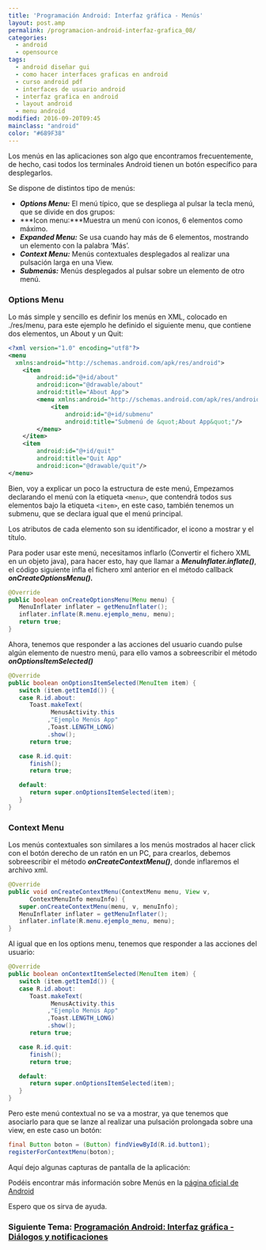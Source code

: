 ```yaml
---
title: 'Programación Android: Interfaz gráfica - Menús'
layout: post.amp
permalink: /programacion-android-interfaz-grafica_08/
categories:
  - android
  - opensource
tags:
  - android diseñar gui
  - como hacer interfaces graficas en android
  - curso android pdf
  - interfaces de usuario android
  - interfaz grafica en android
  - layout android
  - menu android
modified: 2016-09-20T09:45
mainclass: "android"
color: "#689F38"
---
```


Los menús en las aplicaciones son algo que encontramos frecuentemente, de hecho, casi todos los terminales Android tienen un botón específico para desplegarlos.

Se dispone de distintos tipo de menús:

* ***Options Menu:*** El menú típico, que se despliega al pulsar la tecla menú, que se divide en dos grupos:
* ***Icon menu:***Muestra un menú con iconos, 6 elementos como máximo.
* ***Expanded Menu:*** Se usa cuando hay más de 6 elementos, mostrando un elemento con la palabra &#8216;Más&#8217;.
* ***Context Menu:*** Menús contextuales desplegados al realizar una pulsación larga en una View.
* ***Submenús:*** Menús desplegados al pulsar sobre un elemento de otro menú.



### Options Menu

<!--ad-->

Lo más simple y sencillo es definir los menús en XML, colocado en ./res/menu, para este ejemplo he definido el siguiente menu, que contiene dos elementos, un About y un Quit:

```xml
<?xml version="1.0" encoding="utf­8"?>
<menu
  xmlns:android="http://schemas.android.com/apk/res/android">
    <item
        android:id="@+id/about"
        android:icon="@drawable/about"
        android:title="About App">
        <menu xmlns:android="http://schemas.android.com/apk/res/android">
            <item
                android:id="@+id/submenu"
                android:title="Submenú de &quot;About App&quot;"/>
        </menu>
    </item>
    <item
        android:id="@+id/quit"
        android:title="Quit App"
        android:icon="@drawable/quit"/>
</menu>

```

Bien, voy a explicar un poco la estructura de este menú, Empezamos declarando el menú con la etiqueta `<menu>`, que contendrá todos sus elementos bajo la etiqueta `<item>`, en este caso, también tenemos un submenu, que se declara igual que el menú principal.

Los atributos de cada elemento son su identificador, el icono a mostrar y el título.

Para poder usar este menú, necesitamos inflarlo (Convertir el fichero XML en un objeto java), para hacer esto, hay que llamar a ***MenuInflater.inflate()***, el código siguiente infla el fichero xml anterior en el método callback ***onCreateOptionsMenu().***

```java
@Override
public boolean onCreateOptionsMenu(Menu menu) {
   MenuInflater inflater = getMenuInflater();
   inflater.inflate(R.menu.ejemplo_menu, menu);
   return true;
}
```

Ahora, tenemos que responder a las acciones del usuario cuando pulse algún elemento de nuestro menú, para ello vamos a sobreescribir el método ***onOptionsItemSelected()***

```java
@Override
public boolean onOptionsItemSelected(MenuItem item) {
   switch (item.getItemId()) {
   case R.id.about:
      Toast.makeText(
            MenusActivity.this
           ,"Ejemplo Menús App"
           ,Toast.LENGTH_LONG)
           .show();
      return true;

   case R.id.quit:
      finish();
      return true;

   default:
      return super.onOptionsItemSelected(item);
   }
}
```

### Context Menu

Los menús contextuales son similares a los menús mostrados al hacer click con el botón derecho de un ratón en un PC, para crearlos, debemos sobreescribir el método ***onCreateContextMenu()***, donde inflaremos el archivo xml.

```java
@Override
public void onCreateContextMenu(ContextMenu menu, View v,
      ContextMenuInfo menuInfo) {
   super.onCreateContextMenu(menu, v, menuInfo);
   MenuInflater inflater = getMenuInflater();
   inflater.inflate(R.menu.ejemplo_menu, menu);
}
```

Al igual que en los options menu, tenemos que responder a las acciones del usuario:

```java
@Override
public boolean onContextItemSelected(MenuItem item) {
   switch (item.getItemId()) {
   case R.id.about:
      Toast.makeText(
            MenusActivity.this
           ,"Ejemplo Menús App"
           ,Toast.LENGTH_LONG)
           .show();
      return true;

   case R.id.quit:
      finish();
      return true;

   default:
      return super.onOptionsItemSelected(item);
   }
}
```

Pero este menú contextual no se va a mostrar, ya que tenemos que asociarlo para que se lanze al realizar una pulsación prolongada sobre una view, en este caso un botón:

```java
final Button boton = (Button) findViewById(R.id.button1);
registerForContextMenu(boton);
```

Aquí dejo algunas capturas de pantalla de la aplicación:

<figure>
	<amp-img on="tap:lightbox1" role="button" tabindex="0" layout="responsive" alt="Option menu Android" title="Option Menu android"  height="800" width="480" src="https://3.bp.blogspot.com/-JIhItNsspfQ/ThdvxHzhiLI/AAAAAAAAArI/n5vFz4sOjvA/s800/optionmenu.png"></amp-img>
</figure>
<figure>
	<amp-img on="tap:lightbox1" role="button" tabindex="0" layout="responsive"  height="800" width="480" alt="Option menu Android" title="Option menu Android" src="https://1.bp.blogspot.com/-bBsrepZGNdM/ThdvxuQJ0XI/AAAAAAAAArQ/vxr-eRx3mJM/s800/optionmenu-about.png"></amp-img>
</figure>
<figure>
	<amp-img on="tap:lightbox1" role="button" tabindex="0" layout="responsive"  title="Context menu Android" alt="Context menu Android" height="800" width="480" src="https://2.bp.blogspot.com/-wiia8Yo7Ass/Thdvx_KduPI/AAAAAAAAArY/wVFBRmQeX68/s800/contextMenu.png"></amp-img>
</figure>

Podéis encontrar más información sobre Menús en la [página oficial de Android][1]

Espero que os sirva de ayuda.

### Siguiente Tema: [Programación Android: Interfaz gráfica - Diálogos y notificaciones][3]

 [1]: http://developer.android.com/guide/topics/ui/menus.html
 [2]: http://devgui-android-es.netii.net/descargar.php?archivo=menus.zip&sub;=android
 [3]: https://elbauldelprogramador.com/programacion-android-interfaz-grafica_11/
